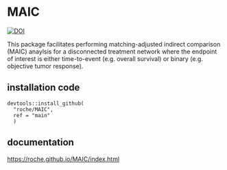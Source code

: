 # MAIC

[![DOI](https://zenodo.org/badge/419687389.svg)](https://zenodo.org/badge/latestdoi/419687389)

This package facilitates performing matching-adjusted indirect comparison (MAIC) anaylsis for a disconnected treatment network where the endpoint of interest is either time-to-event (e.g. overall survival) or binary (e.g. objective tumor response).

## installation code
```
devtools::install_github(
  "roche/MAIC",
  ref = "main"
  )
```

## documentation

https://roche.github.io/MAIC/index.html
